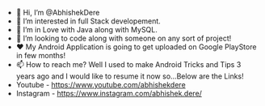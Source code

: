 - 👋 Hi, I’m @AbhishekDere
- 👀 I’m interested in full Stack developement.
- 🌱 I’m in Love with Java along with MySQL.
- 💞️ I’m looking to code along with someone on any sort of project!
- ♥ My Android Application is going to get uploaded on Google PlayStore in few months!
- 📫 How to reach me? Well I used to make Android Tricks and Tips 3 years ago and I would like to resume it now so...Below are the Links!
- Youtube - https://www.youtube.com/abhishekdere
- Instagram - https://www.instagram.com/abhishek.dere/

<!---
AbhishekDere/AbhishekDere is a ✨ special ✨ repository because its `README.md` (this file) appears on your GitHub profile.
You can click the Preview link to take a look at your changes.
--->
